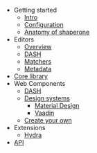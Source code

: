 * Getting started
  * [Intro](overview.md "Shaperone | Intro")
  * [Configuration](configuration.md "Shaperone | Configuration")
  * [Anatomy of shaperone](anatomy.md "Shaperone | Anatomy")
* Editors
  * [Overview](editors.md "Shaperone | Editors")
  * [DASH](editors/dash.md "Shaperone | DASH")
  * [Matchers](editors/matchers.md "Shaperone | Editor matchers")
  * [Metadata](editors/metadata.md "Shaperone | Editor metadata")
* [Core library](core.md "Shaperone | Core")
* Web Components
  * [DASH](components/dash.md "Shaperone | Component | DASH")
  * [Design systems](components/design-systems/ "Shaperone | Components | Design system")
    * [Material Design](components/design-systems/material.md "Shaperone | Components | Material Design")
    * [Vaadin](components/design-systems/vaddin.md "Shaperone | Components | Vaadin")
  * [Create your own](components/implement.md "Shaperone | Implementing components")
* Extensions
  * [Hydra](extensions/hydra.md "Shaperone | Hydra") 
* [API](/api)
